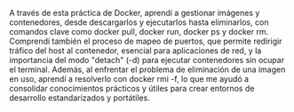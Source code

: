 
A través de esta práctica de Docker, aprendí a gestionar imágenes y contenedores, desde descargarlos y ejecutarlos hasta eliminarlos, con comandos clave como docker pull, docker run, docker ps y docker rm. Comprendí también el proceso de mapeo de puertos, que permite redirigir tráfico del host al contenedor, esencial para aplicaciones de red, y la importancia del modo "detach" (-d) para ejecutar contenedores sin ocupar el terminal. Además, al enfrentar el problema de eliminación de una imagen en uso, aprendí a resolverlo con docker rmi -f, lo que me ayudó a consolidar conocimientos prácticos y útiles para crear entornos de desarrollo estandarizados y portátiles.
